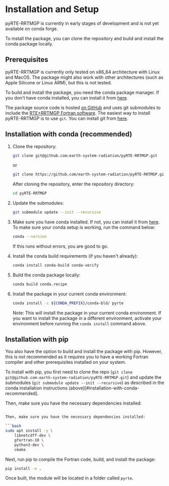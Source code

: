# Installation and Setup

pyRTE-RRTMGP is currently in early stages of development and is not yet available on conda forge.

To install the package, you can clone the repository and build and install the conda package locally.

## Prerequisites

pyRTE-RRTMGP is currently only tested on x86_64 architecture with Linux and MacOS.
The package might also work with other architectures (such as Apple Silicone or Linux ARM), but this is not tested.

To build and install the package, you need the conda package manager. If you don't have conda installed, you can install it from [here](https://docs.conda.io/en/latest/miniconda.html).

The package source code is hosted [on GitHub](https://github.com/earth-system-radiation/pyRTE-RRTMGP) and uses git submodules to include the [RTE+RRTMGP Fortran software](https://earth-system-radiation.github.io/rte-rrtmgp/). The easiest way to install pyRTE-RRTMGP is to use `git`. You can install git from [here](https://git-scm.com/downloads).

## Installation with conda (recommended)

1. Clone the repository:

    ```bash
    git clone git@github.com:earth-system-radiation/pyRTE-RRTMGP.git
    ```

    or

    ```bash
    git clone https://github.com/earth-system-radiation/pyRTE-RRTMGP.git
    ```

    After cloning the repository, enter the repository directory:

    ```bash
    cd pyRTE-RRTMGP
    ```

2. Update the submodules:

    ```bash
    git submodule update --init --recursive
    ```

3. Make sure you have conda installed. If not, you can install it from [here](https://docs.conda.io/en/latest/miniconda.html).
    To make sure your conda setup is working, run the command below:

    ```bash
    conda --version
    ```

    If this runs without errors, you are good to go.

4. Install the conda build requirements (if you haven't already):

    ```bash
    conda install conda-build conda-verify
    ```

5. Build the conda package locally:

    ```bash
    conda build conda.recipe
    ```

6. Install the package in your current conda environment:

    ```bash
    conda install -c ${CONDA_PREFIX}/conda-bld/ pyrte
    ```

    Note: This will install the package in your current conda environment. If you want to install the package in a different environment, activate your environment before running the `conda install` command above.

## Installation with pip

You also have the option to build and install the package with pip. However, this is not recommended as it requires you to have a working Fortran compiler and other prerequisites installed on your system.

To install with pip, you first need to clone the repo (``git clone git@github.com:earth-system-radiation/pyRTE-RRTMGP.git``) and update the submodules (``git submodule update --init --recursive``) as described in the conda installation instructions (above)[#installation-with-conda-recommended].

Then, make sure you have the necessary dependencies installed:

```bash

Then, make sure you have the necessary dependencies installed:

```bash
sudo apt install -y \
    libnetcdff-dev \
    gfortran-10 \
    python3-dev \
    cmake
```

Next, run pip to compile the Fortran code, build, and install the package:

``` bash
pip install -e .
```

Once built, the module will be located in a folder called `pyrte`.
